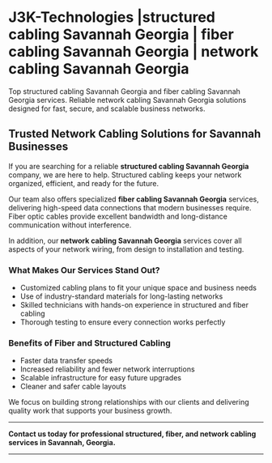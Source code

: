 # J3K-Technologies |structured cabling Savannah Georgia | fiber cabling Savannah Georgia | network cabling Savannah Georgia 
Top structured cabling Savannah Georgia and fiber cabling Savannah Georgia services. Reliable network cabling Savannah Georgia solutions designed for fast, secure, and scalable business networks.

## Trusted Network Cabling Solutions for Savannah Businesses

If you are searching for a reliable **structured cabling Savannah Georgia** company, we are here to help. Structured cabling keeps your network organized, efficient, and ready for the future.

Our team also offers specialized **fiber cabling Savannah Georgia** services, delivering high-speed data connections that modern businesses require. Fiber optic cables provide excellent bandwidth and long-distance communication without interference.

In addition, our **network cabling Savannah Georgia** services cover all aspects of your network wiring, from design to installation and testing.

### What Makes Our Services Stand Out?

- Customized cabling plans to fit your unique space and business needs  
- Use of industry-standard materials for long-lasting networks  
- Skilled technicians with hands-on experience in structured and fiber cabling  
- Thorough testing to ensure every connection works perfectly  

### Benefits of Fiber and Structured Cabling

- Faster data transfer speeds  
- Increased reliability and fewer network interruptions  
- Scalable infrastructure for easy future upgrades  
- Cleaner and safer cable layouts  

We focus on building strong relationships with our clients and delivering quality work that supports your business growth.

---

**Contact us today for professional structured, fiber, and network cabling services in Savannah, Georgia.**

---

